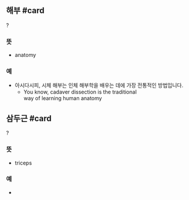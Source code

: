 ## 해부 #card
?
### 뜻
- anatomy
### 예
- 아시다시피, 시체 해부는 인체 해부학을 배우는 데에 가장 전통적인 방법입니다.
	- You know, cadaver dissection is the traditional way of learning human anatomy
<!--SR:!2024-11-29,2,230-->

## 삼두근 #card
?
### 뜻
- triceps
### 예
-
<!--SR:!2025-01-08,44,250-->
